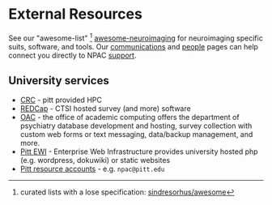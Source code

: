 # External Resources

See our "awesome-list" [^awesome] [awesome-neuroimaging](https://github.com/NPACore/awesome-neuroimaging) for neuroimaging specific suits, software, and tools. Our [communications](/communications) and [people](/people) pages can help connect you directly to NPAC [support](/support).


## University services
 * [CRC](https://crc.pitt.edu/)    - pitt provided HPC 
 * [REDCap](https://www.ctsiredcap.pitt.edu/redcap/) - CTSI hosted survey (and more) software
 * [OAC](https://oac.pitt.edu/services-we-offer/) - the office of academic computing offers the department of psychiatry database development and hosting, survey collection with custom web forms or text messaging, data/backup management, and more.
 * [Pitt EWI](https://www.technology.pitt.edu/help-desk/how-to-documents/enterprise-web-infrastructure-ewi) - Enterprise Web Infrastructure provides university hosted php (e.g. wordpress, dokuwiki) or static websites
 * [Pitt resource accounts](https://www.technology.pitt.edu/current-responsibility-center-account-administrators) - e.g. `npac@pitt.edu`

[^awesome]: curated lists with a lose specification: [sindresorhus/awesome](https://github.com/sindresorhus/awesome)
